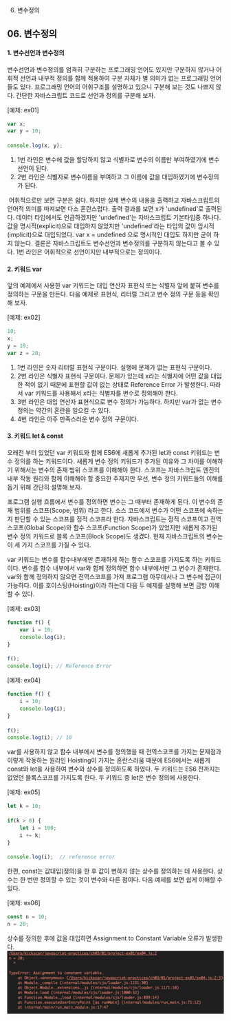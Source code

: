 06. 변수정의

## 06\. 변수정의

#### 1\. 변수선언과 변수정의

 변수선언과 변수정의를 엄격히 구분하는 프로그래밍 언어도 있지만 구분하지 않거나 어휘적 선언과 내부적 정의를 함께 적용하여 구분 자체가 별 의미가 없는 프로그래밍 언어들도 있다. 프로그래밍 언어의 어휘구조를 설명하고 있으니 구분해 보는 것도 나쁘지 않다. 간단한 자바스크립트 코드로 선언과 정의를 구분해 보자.

\[예제: ex01\]

```javascript
var x;
var y = 10;

console.log(x, y);
```

1.  1번 라인은 변수에 값을 할당하지 않고 식별자로 변수의 이름만 부여하였기에 변수선언이 된다.
2.  2번 라인은 식별자로 변수이름을 부여하고 그 이름에 값을 대입하였기에 변수정의가 된다.

 어휘적으로만 보면 구분은 쉽다. 하지만 실제 변수의 내용을 출력하고 자바스크립트의 언어적 의미를 따져보면 다소 혼란스럽다. 출력 결과를 보면 x가 'undefined'로 출력된다. 데이터 타입에서도 언급하겠지만 'undefined'는 자바스크립트 기본타입중 하나다. 값을 명시적(explicit)으로 대입하지 않았지만 'undefined'라는 타입의 값이 암시적(implicit)으로 대입되었다.
var x = undefined 으로 명시적인 대입도 하지만 굳이 하지 않는다. 결론은 자바스크립트도 변수선언과 변수정의를 구분하지 않는다고 볼 수 있다. 1번 라인은 어휘적으로 선언이지만 내부적으로는 정의이다.

#### 2\. 키워드 var

앞의 예제에서 사용한 var 키워드는 대입 연산자 표현식 또는 식별자 앞에 붙혀 변수를 정의하는 구문을 만든다. 다음 예제로 표현식, 리터럴 그리고 변수 정의 구문 등을 확인해 보자.

\[예제: ex02\]

```javascript
10;
x;
y = 10;
var z = 20;
```

1.  1번 라인은 숫자 리터럴 표현식 구문이다. 실행에 문제가 없는 표현식 구문이다.
2.  2번 라인은 식별자 표현식 구문이다. 문제가 있는데 x라는 식별자에 어떤 값을 대입한 적이 없기 때문에 표현할 값이 없는 상태로 Reference Error 가 발생한다. 따라서 var 키워드를 사용해서 x라는 식별자를 변수로 정의해야 한다.
3.  3번 라인은 대입 연산자 표현식으로 변수 정의가 가능하다. 하지만 var가 없는 변수 정의는 약간의 혼란을 일으킬 수 있다.
4.  4번 라인은 아주 만족스러운 변수 정의 구문이다.

#### 3\. 키워드 let & const

오래전 부터 있었던 var 키워드와 함께 ES6에 새롭게 추가된 let과 const 키워드는 변수 정의를 하는 키워드이다. 새롭게 변수 정의 키워드가 추가된 이유와 그 차이를 이해하기 위해서는 변수의 존재 범위 스코프를 이해해야 한다. 스코프는 자바스크립트 엔진의 내부 작동 원리와 함께 이해해야 할 중요한 주제지만 우선, 변수 정의 키워드들의 이해를 돕기 위해 간단히 설명해 보자.

프로그램 실행 흐름에서 변수를 정의하면 변수는 그 때부터 존재하게 된다. 이 변수의 존재 범위를 스코프(Scope, 범위) 라고 한다. 소스 코드에서 변수가 어떤 스코프에 속하는 지 판단할 수 있는 스코프를 정적 스코프라 한다. 자바스크립트는 정적 스코프이고 전역 스코프(Global Scope)와 함수 스코프(Function Scope)가 있었지만 새롭게 추가된 변수 정의 키워드로 블록 스코프(Block Scope)도 생겼다. 현재 자바스크립트의 변수는 이 세 가지 스코프를 가질 수 있다.

var 키워드는 변수를 함수내부에만 존재하게 하는 함수 스코프를 가지도록 하는 키워드이다. 변수를 함수 내부에서 var와 함께 정의하면 함수 내부에서만 그 변수가 존재한다. var와 함께 정의하지 않으면 전역스코프를 가져 프로그램 아무데서나 그 변수에 접근이 가능하다. 이를 호이스팅(Hoisting)이라 하는데 다음 두 예제를 실행해 보면 금방 이해할 수 있다.

\[예제: ex03\]

```javascript
function f() {
    var i = 10;
    console.log(i);
}

f();
console.log(i); // Reference Error

```

\[예제: ex04\]

```javascript
function f() {
    i = 10;
    console.log(i);
}

f();
console.log(i); // 10
```

 var를 사용하지 않고 함수 내부에서 변수를 정의했을 때 전역스코프를 가지는 문제점과 이렇게 작동하는 원리인 Hoisting이 가지는 혼란스러움 때문에 ES6에서는 새롭게 const와 let을 사용하여 변수와 상수를 정의하도록 하였다. 두 키워드는 ES6 전까지는 없었던 블록스코프를 가지도록 한다. 두 키워드 중 let은 변수 정의에 사용한다.

\[예제: ex05\]

```javascript
let k = 10;

if(k > 0) {
    let i = 100;
    i += k;
}

console.log(i);  // reference error

```

한편, const는 값대입(정의)을 한 후 값이 변하지 않는 상수를 정의하는 데 사용한다. 상수는 한 번만 정의할 수 있는 것이 변수와 다른 점이다. 다음 예제를 보면 쉽게 이해할 수 있다.

\[예제: ex06\]

```javascript
const n = 10;
n = 20;

```

상수를 정의한 후에 값을 대입하면 Assignment to Constant Variable 오류가 발생한다.
![8f452804e2d4e52f0ee8ab6721865653.png](../../_resources/721fa8f292b74d1db6c11b4615b59c7f.png)